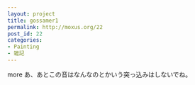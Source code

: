 ```yaml
---
layout: project
title: gossamer1
permalink: http://moxus.org/22
post_id: 22
categories: 
- Painting
- 雑記
---
```


more
あ、あとこの音はなんなのとかいう突っ込みはしないでね。